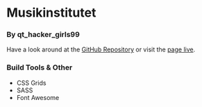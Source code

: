 # Musikinstitutet
###  By qt_hacker_girls99

Have a look around at the [GitHub Repository](https://github.com/uddesson/musikgaris) or visit the [page live](http://musikinstitutet.uddesson.se).

### Build Tools & Other
* CSS Grids
* SASS
* Font Awesome